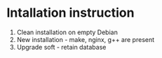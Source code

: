 Intallation instruction
=======================

1. Clean installation on empty Debian
2. New installation - make, nginx, g++ are present
3. Upgrade soft - retain database

